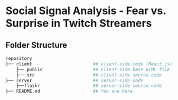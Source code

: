 # Social Signal Analysis - Fear vs. Surprise in Twitch Streamers

## Folder Structure

```bash
repository
├── client                       ## client-side code (React.js)
    ├── public                   ## client-side base HTML file
    ├── src                      ## client-side source code
├── server                       ## server-side code
    ├──flaskr                    ## server-side source code
├── README.md                    ## You are here
```
